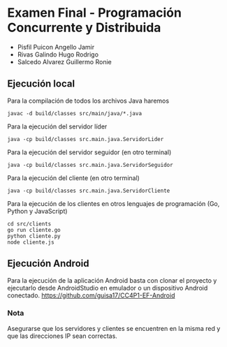 # Examen Final - Programación Concurrente y Distribuida

- Pisfil Puicon Angello Jamir
- Rivas Galindo Hugo Rodrigo
- Salcedo Alvarez Guillermo Ronie

## Ejecución local

Para la compilación de todos los archivos Java haremos

```
javac -d build/classes src/main/java/*.java
```

Para la ejecución del servidor líder
```
java -cp build/classes src.main.java.ServidorLider
```

Para la ejecución del servidor seguidor (en otro terminal)
```
java -cp build/classes src.main.java.ServidorSeguidor
```

Para la ejecución del cliente (en otro terminal)
```
java -cp build/classes src.main.java.ServidorCliente
```


Para la ejecución de los clientes en otros lenguajes de programación (Go, Python y JavaScript)
```
cd src/clients
go run cliente.go
python cliente.py
node cliente.js
```

## Ejecución Android
Para la ejecución de la aplicación Android basta con clonar el proyecto y ejecutarlo desde AndroidStudio en emulador o un dispositivo Android conectado.
https://github.com/guisa17/CC4P1-EF-Android

### Nota
Asegurarse que los servidores y clientes se encuentren en la misma red y que las direcciones IP sean correctas.
